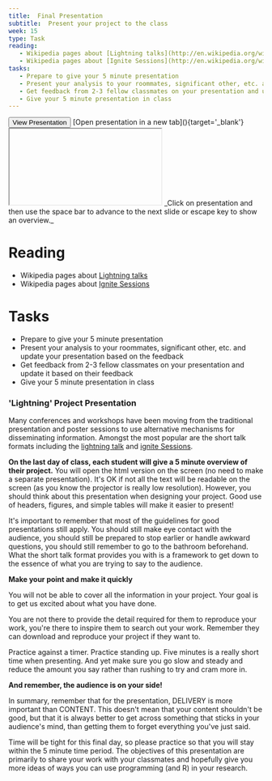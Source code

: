 ```yaml
---
title:  Final Presentation
subtitle:  Present your project to the class
week: 15
type: Task
reading:
   - Wikipedia pages about [Lightning talks](http://en.wikipedia.org/wiki/Lightning_Talk) 
   - Wikipedia pages about [Ignite Sessions](http://en.wikipedia.org/wiki/Ignite_(event))
tasks:
   - Prepare to give your 5 minute presentation
   - Present your analysis to your roommates, significant other, etc. and update your presentation based on the feedback
   - Get feedback from 2-3 fellow classmates on your presentation and update it based on their feedback
   - Give your 5 minute presentation in class
---
```





<div class='extraswell'>
  <button data-toggle='collapse' class='btn btn-link' data-target='#pres'>View Presentation </button>      [Open presentation in a new tab](){target='_blank'}
<div id='pres' class='collapse'>
<div class='embed-responsive embed-responsive-16by9'>
  <iframe class='embed-responsive-item' src='' allowfullscreen></iframe>
  _Click on presentation and then use the space bar to advance to the next slide
   or escape key to show an overview._
</div>
</div>
</div>


# Reading

- Wikipedia pages about [Lightning talks](http://en.wikipedia.org/wiki/Lightning_Talk)
- Wikipedia pages about [Ignite Sessions](http://en.wikipedia.org/wiki/Ignite_(event))

# Tasks

- Prepare to give your 5 minute presentation
- Present your analysis to your roommates, significant other, etc. and update your presentation based on the feedback
- Get feedback from 2-3 fellow classmates on your presentation and update it based on their feedback
- Give your 5 minute presentation in class


### 'Lightning' Project Presentation

Many conferences and workshops have been moving from the traditional presentation and poster sessions to use alternative mechanisms for disseminating information. Amongst the most popular are the short talk formats including the [lightning talk](http://en.wikipedia.org/wiki/Lightning_Talk) and [ignite Sessions](http://en.wikipedia.org/wiki/Ignite_(event)).

**On the last day of class, each student will give a 5 minute overview of their project.**  You will open the html version on the screen (no need to make a separate presentation).  It's OK if not all the text will be readable on the screen (as you know the projector is really low resolution). However, you should think about this presentation when designing your project.  Good use of headers, figures, and simple tables will make it easier to present!

It's important to remember that most of the guidelines for good presentations still apply. You should still make eye contact with the audience, you should still be prepared to stop earlier or handle awkward questions, you should still remember to go to the bathroom beforehand. What the short talk format provides you with is a framework to get down to the essence of what you are trying to say to the audience.

**Make your point and make it quickly**

You will not be able to cover all the information in your project.  Your goal is to get us excited about what you have done.

You are not there to provide the detail required for them to reproduce your work, you're there to inspire them to search out your work.  Remember they can download and reproduce your project if they want to.

Practice against a timer. Practice standing up. Five minutes is a really short time when presenting. And yet make sure you go slow and steady and reduce the amount you say rather than rushing to try and cram more in.

**And remember, the audience is on your side!**

In summary, remember that for the presentation, DELIVERY is more important than CONTENT. This doesn't mean that your content shouldn't be good, but that it is always better to get across something that sticks in your audience's mind, than getting them to forget everything you've just said.

Time will be tight for this final day, so please practice so that you will stay within the 5 minute time period.   The objectives of this presentation are primarily to share your work with your classmates and hopefully give you more ideas of ways you can use programming (and R) in your research.
